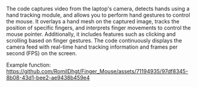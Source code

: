 
The code captures video from the laptop's camera, detects hands using a hand tracking module, and allows you to perform hand gestures to control the mouse. It overlays a hand mesh on the captured image, tracks the position of specific fingers, and interprets finger movements to control the mouse pointer. Additionally, it includes features such as clicking and scrolling based on finger gestures. The code continuously displays the camera feed with real-time hand tracking information and frames per second (FPS) on the screen.


Example function:
https://github.com/RomilDhgt/Finger_Mouse/assets/71194935/97df8345-8b08-43d1-bee2-ae9438b459e4

